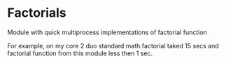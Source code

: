 Factorials
==========

Module with quick multiprocess implementations of factorial function

For example, on my core 2 duo standard math.factorial taked 15 secs and factorial function from this module less then 1 sec.
